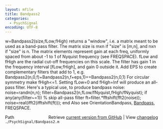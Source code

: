 ```yaml
---
layout: mfile
title: Bandpass2
categories:
  - PsychSignal
encoding: UTF-8
---
```


w=Bandpass2(size,fLow,fHigh) returns a "window", i.e. a matrix meant to be
used as a band-pass filter. The matrix size is mxn if "size" is [m,n],
and nxn if "size" is n. The matrix elements represent gain at each freq,
uniformly spaced from about -1 to 1 of Nyquist frequency (see
FREQSPACE). fLow and fHigh are the radial cut-off frequencies on this
scale. The filter has gain 1 in the frequency interval [fLow,fHigh], and
gain 0 outside it. Add EPS to create complementary filters that add to
1, e.g.
    Bandpass2(n,0,f)+Bandpass2(n,f+eps,1)==Bandpass2(n,0,1)
For circular symmetry make fHigh<=1. Setting fLow=0 and fHigh=Inf will
produce an all-pass filter. Here's a typical use, to produce bandpass
noise:
    noise=randn(n,n);
    filter=Bandpass2(n,fLow/fNyquist,fHigh/fNyquist);
    if any(any(filter~=1)) % skip all-pass filter
        ft=filter.\*fftshift(fft2(noise));
        noise=real(ifft2(ifftshift(ft)));
    end
Also see OrientationBandpass, [Bandpass](/docs/Bandpass), FREQSPACE.


<div class="code_header" style="text-align:right;">
  <span style="float:left;">Path&nbsp;&nbsp;</span> <span class="counter">Retrieve <a href=
  "https://raw.github.com/Psychtoolbox-3/Psychtoolbox-3/beta/./PsychSignal/Bandpass2.m">current version from GitHub</a> | View <a href=
  "https://github.com/Psychtoolbox-3/Psychtoolbox-3/commits/beta/./PsychSignal/Bandpass2.m">changelog</a></span>
</div>
<div class="code">
  <code>./PsychSignal/Bandpass2.m</code>
</div>
